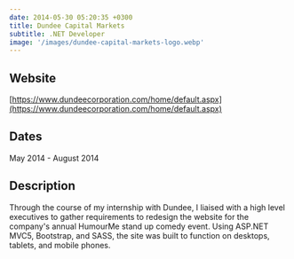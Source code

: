 ```yaml
---
date: 2014-05-30 05:20:35 +0300
title: Dundee Capital Markets
subtitle: .NET Developer
image: '/images/dundee-capital-markets-logo.webp'
---
```


## Website
[https://www.dundeecorporation.com/home/default.aspx](https://www.dundeecorporation.com/home/default.aspx)

## Dates

May 2014 - August 2014

## Description

Through the course of my internship with Dundee, I liaised with a high level executives to gather requirements to redesign the website for the company's annual HumourMe stand up comedy event. Using ASP.NET MVC5, Bootstrap, and SASS, the site was built to function on desktops, tablets, and mobile phones.